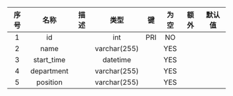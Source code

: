 | 序号 | 名称 | 描述 | 类型 | 键 | 为空 | 额外 | 默认值 |
| :--: | :--: | :--: | :--: | :--: | :--: | :--: | :--: |
| 1 | id |  | int | PRI | NO |  |  |
| 2 | name |  | varchar(255) |  | YES |  |  |
| 3 | start_time |  | datetime |  | YES |  |  |
| 4 | department |  | varchar(255) |  | YES |  |  |
| 5 | position |  | varchar(255) |  | YES |  |  |
